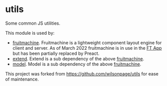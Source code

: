 utils
====

Some common JS utilities.

This module is used by:
* [fruitmachine](https://github.com/ftlabs/fruitmachine). Fruitmachine is a lightweight component layout engine for client and server. As of March 2022 fruitmachine is in use in the [FT App](https://github.com/Financial-Times/ft-app) but has been partially replaced by Preact.
* [extend](https://github.com/Financial-Times/ft-app-extend). Extend is a sub dependency of the above [fruitmachine](https://github.com/ftlabs/fruitmachine).
* [model](https://github.com/Financial-Times/ft-app-model). Model is a sub dependency of the above [fruitmachine](https://github.com/ftlabs/fruitmachine).

This project was forked from https://github.com/wilsonpage/utils for ease of maintenance.
